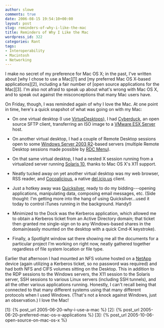 ```yaml
---
author: slowe
comments: true
date: 2006-08-15 19:54:10+00:00
layout: post
slug: reminders-of-why-i-like-the-mac
title: Reminders of Why I Like the Mac
wordpress_id: 322
categories: Rant
tags:
- Interoperability
- Macintosh
- Networking
---
```


I make no secret of my preference for Mac OS X; in the past, I've written about [why I chose to use a Mac][1] and [my preferred Mac OS X-based applications][2], including a fair number of [open source applications for the Mac][3]. I'm also not afraid to speak up about what's wrong with Mac OS X, and to speak out against the misconceptions that many Mac users have.

On Friday, though, I was reminded again of why I love the Mac. At one point in time, here's a quick snapshot of what was going on with my Mac:

* On one virtual desktop (I use [VirtueDesktops](http://virtuedesktops.info/)), I had [Cyberduck](http://cyberduck.ch/), an open source SFTP client, transferring an ISO image to a [VMware ESX Server](http://www.vmware.com/products/vi/esx/) host.

* On another virtual desktop, I had a couple of Remote Desktop sessions open to some [Windows Server 2003 R2](http://www.microsoft.com/windowsserver2003/default.mspx)-based servers (multiple Remote Desktop sessions made possible by [RDC Menu](http://www.xutils.com/rdcmenu/)).

* On that same virtual desktop, I had a nested X session running from a virtualized server running [Solaris 10](http://www.sun.com/software/solaris/), thanks to Mac OS X's X11 support.

* Neatly tucked away on yet another virtual desktop was my web browser, RSS reader, and [Cocoalicious](http://www.scifihifi.com/cocoalicious/), a native [del.icio.us](http://del.icio.us/) client.

* Just a hotkey away was [Quicksilver](http://quicksilver.blacktree.com/), ready to do my bidding---opening applications, manipulating data, composing email messages, etc. (Side thought: I'm getting more into the hang of using Quicksilver...used it today to control iTunes running in the background. Handy!)

* Minimized to the Dock was the Kerberos application, which allowed me to obtain a Kerberos ticket from an Active Directory domain; that ticket then granted me single-sign on to any Windows-based shares in the domain(easily mounted on the desktop with a quick Cmd-K keystroke).

* Finally, a Spotlight window sat there showing me all the documents for a particular project I'm working on right now, neatly gathered together regardless of file system location or file type.

Earlier that afternoon I had mounted an NFS volume hosted on a [NetApp](http://www.netapp.com/) device (again utilizing a Kerberos ticket, so no password was required) and had both NFS and CIFS volumes sitting on the Desktop. This in addition to the RDP sessions to the Windows servers, the X11 session to the Solaris server, SSH sessions to various Linux servers (including SSH tunnels), and all the other various applications running. Honestly, I can't recall being that connected to that many different systems using that many different protocols when I used Windows. (That's not a knock against Windows, just an observation.) I love the Mac!

[1]: {% post_url 2005-06-20-why-i-use-a-mac %}
[2]: {% post_url 2005-06-20-preferred-mac-os-x-applications %}
[3]: {% post_url 2005-10-06-open-source-on-mac-os-x %}

